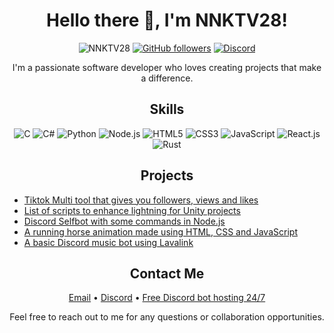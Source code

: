 <h1 align="center">Hello there 👋, I'm NNKTV28!</h1>

<p align="center">
  <img src="https://komarev.com/ghpvc/?username=NNKTV28&label=Profile%20views&color=0e75b6&style=flat" alt="NNKTV28" />
  <a href="https://github.com/NNKTV28?tab=followers"><img alt="GitHub followers" src="https://img.shields.io/github/followers/NNKTV28?color=0e75b6&label=Followers&logo=GitHub&logoColor=white&style=flat-square"/></a>
  <a href="https://discord.gg/9fQymyuF4c"><img alt="Discord" src="https://img.shields.io/discord/771586192751603456?color=0e75b6&label=Discord&logo=discord&logoColor=white&style=flat-square"></a>
</p>

<p align="center">I'm a passionate software developer who loves creating projects that make a difference.</p>

<h2 align="center">Skills</h2>

<p align="center">
  <img src="https://img.shields.io/badge/C-00599C?style=flat-square&logo=c&logoColor=white" alt="C" />
  <img src="https://img.shields.io/badge/C%23-239120?style=flat-square&logo=c-sharp&logoColor=white" alt="C#" />
  <img src="https://img.shields.io/badge/Python-3776AB?style=flat-square&logo=python&logoColor=white" alt="Python" />
  <img src="https://img.shields.io/badge/Node.js-43853D?style=flat-square&logo=node.js&logoColor=white" alt="Node.js" />
  <img src="https://img.shields.io/badge/HTML5-E34F26?style=flat-square&logo=html5&logoColor=white" alt="HTML5" />
  <img src="https://img.shields.io/badge/CSS3-1572B6?style=flat-square&logo=css3&logoColor=white" alt="CSS3" />
  <img src="https://img.shields.io/badge/JavaScript-F7DF1E?style=flat-square&logo=javascript&logoColor=black" alt="JavaScript" />
  <img src="https://img.shields.io/badge/React-61DAFB?style=flat-square&logo=react&logoColor=black" alt="React.js" />
  <img src="https://img.shields.io/badge/Rust-black?style=flat-square&logo=rust&logoColor=#E57324" alt="Rust" />
</p>

<h2 align="center">Projects</h2>

<ul>
  <li><a href="https://github.com/NNKTV28/Tiktok-Multi-tool">Tiktok Multi tool that gives you followers, views and likes</a></li>
  <li><a href="https://github.com/NNKTV28/Unity-beautigul-light-and-shader-controllers">List of scripts to enhance lightning for Unity projects</a></li>
  <li><a href="https://github.com/NNKTV28/Discord-Sniper-">Discord Selfbot with some commands in Node.js</a></li>
  <li><a href="https://github.com/NNKTV28/Horse-animation">A running horse animation made using HTML, CSS and JavaScript</a></li>
  <li><a href="https://github.com/NNKTV28/Discord-Music-bot.git">A basic Discord music bot using Lavalink</a></li>
</ul>  

<h2 align="center">Contact Me</h2>

<p align="center">
  <a href="mailto:NNKtv28@proton.me">Email</a> &bull;
  <a href="https://discord.gg/9fQymyuF4c">Discord</a> &bull;
  <a href="https://discord.gg/jJjn5tegTA">Free Discord bot hosting 24/7</a>
</p>

<p align="center">Feel free to reach out to me for any questions or collaboration opportunities.</p
